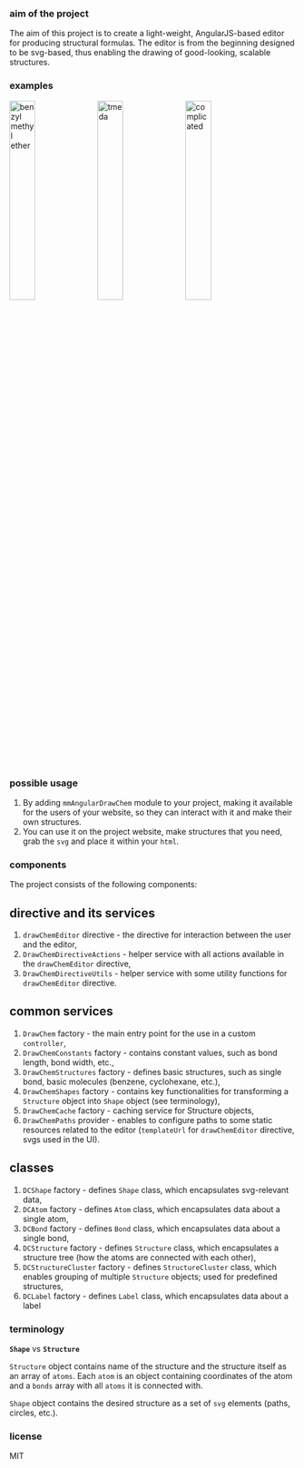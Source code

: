 ### aim of the project
The aim of this project is to create a light-weight, AngularJS-based editor for producing structural formulas.
The editor is from the beginning designed to be svg-based, thus enabling the drawing of good-looking, scalable structures.

### examples
<img src="https://mmmalik.github.io/angular-draw-chem/svg/benzyl-methyl-ether.svg" alt="benzyl methyl ether" width="30%" height="30%" />
<img src="https://mmmalik.github.io/angular-draw-chem/svg/tmeda.svg" alt="tmeda" width="30%" height="30%" />
<img src="https://mmmalik.github.io/angular-draw-chem/svg/complicated.svg" alt="complicated" width="30%" height="30%" />

### possible usage

1. By adding `mmAngularDrawChem` module to your project, making it available for the users of your website, so they can interact with it and make their own structures.
2. You can use it on the project website, make structures that you need, grab the `svg` and place it within your `html`.

### components
The project consists of the following components:

## directive and its services
1. `drawChemEditor` directive - the directive for interaction between the user and the editor,
2. `DrawChemDirectiveActions` - helper service with all actions available in the `drawChemEditor` directive,
3. `DrawChemDirectiveUtils` - helper service with some utility functions for `drawChemEditor` directive.

## common services
1. `DrawChem` factory - the main entry point for the use in a custom `controller`,
2. `DrawChemConstants` factory - contains constant values, such as bond length, bond width, etc.,
3. `DrawChemStructures` factory - defines basic structures, such as single bond, basic molecules (benzene, cyclohexane, etc.),
4. `DrawChemShapes` factory - contains key functionalities for transforming a `Structure` object into `Shape` object (see terminology),
5. `DrawChemCache` factory - caching service for Structure objects,
6. `DrawChemPaths` provider - enables to configure paths to some static resources related to the editor (`templateUrl` for `drawChemEditor` directive, svgs used in the UI).

## classes
1. `DCShape` factory - defines `Shape` class, which encapsulates svg-relevant data,
2. `DCAtom` factory - defines `Atom` class, which encapsulates data about a single atom,
3. `DCBond` factory - defines `Bond` class, which encapsulates data about a single bond,
4. `DCStructure` factory - defines `Structure` class, which encapsulates a structure tree (how the atoms are connected with each other),
5. `DCStructureCluster` factory - defines `StructureCluster` class, which enables grouping of multiple `Structure` objects; used for predefined structures,
6. `DCLabel` factory - defines `Label` class, which encapsulates data about a label

### terminology
**`Shape`** vs **`Structure`**

`Structure` object contains name of the structure and the structure itself as an array of `atoms`.
Each `atom` is an object containing coordinates of the atom and a `bonds` array with all `atoms` it is connected with.

`Shape` object contains the desired structure as a set of `svg` elements (paths, circles, etc.).

### license
MIT